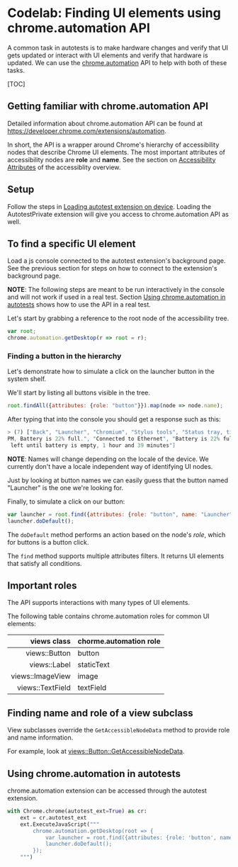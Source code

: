 # Codelab: Finding UI elements using chrome.automation API

A common task in autotests is to make hardware changes and verify that UI gets
updated or interact with UI elements and verify that hardware is updated. We can
use the [chrome.automation] API to help with both of these tasks.

[TOC]

## Getting familiar with chrome.automation API

Detailed information about chrome.automation API can be found at
https://developer.chrome.com/extensions/automation.

In short, the API is a wrapper around Chrome's hierarchy of accessibility nodes
that describe Chrome UI elements. The most important attributes of accessibility
nodes are **role** and **name**. See the section on [Accessibility Attributes]
of the accessiblity overview.

## Setup

Follow the steps in [Loading autotest extension on
device](loading-autotest-extension-on-device.md). Loading the AutotestPrivate
extension will give you access to chrome.automation API as well.

## To find a specific UI element

Load a js console connected to the autotest extension's background page. See the
previous section for steps on how to connect to the extension's background page.

**NOTE**: The following steps are meant to be run interactively in the console
and will not work if used in a real test. Section [Using chrome.automation in
autotests](#Using-chrome_automation-in-autotests) shows how to use the API
in a real test.

Let's start by grabbing a reference to the root node of the accessibility tree.

``` js
var root;
chrome.automation.getDesktop(r => root = r);
```

### Finding a button in the hierarchy

Let's demonstrate how to simulate a click on the launcher button in the system
shelf.

We'll start by listing all buttons visible in the tree.

``` js
root.findAll({attributes: {role: "button"}}).map(node => node.name);
```

After typing that into the console you should get a response such as this:

``` js
> (7) ["Back", "Launcher", "Chromium", "Stylus tools", "Status tray, time 4:21
PM, Battery is 22% full.", "Connected to Ethernet", "Battery is 22% full. Time
 left until battery is empty, 1 hour and 39 minutes"]
```

**NOTE**: Names will change depending on the locale of the device. We currently
don't have a locale independent way of identifying UI nodes.

Just by looking at button names we can easily guess that the button named
"Launcher" is the one we're looking for.

Finally, to simulate a click on our button:

``` js
var launcher = root.find({attributes: {role: "button", name: "Launcher"}});
launcher.doDefault();
```

The `doDefault` method performs an action based on the node's *role*, which for
buttons is a button click.

The `find` method supports multiple attributes filters. It returns UI elements
that satisfy all conditions.

## Important roles

The API supports interactions with many types of UI elements.

The following table contains chrome.automation roles for common UI elements:

| views class      | chorme.automation role |
|-----------------:|------------------------|
| views::Button    | button                 |
| views::Label     | staticText             |
| views::ImageView | image                  |
| views::TextField | textField              |

## Finding name and role of a view subclass

View subclasses override the `GetAccessibleNodeData` method to provide role and
name information.

For example, look at [views::Button::GetAccessibleNodeData].

## Using chrome.automation in autotests

chrome.automation extension can be accessed through the autotest extension.

``` python
with Chrome.chrome(autotest_ext=True) as cr:
    ext = cr.autotest_ext
    ext.ExecuteJavaScript("""
        chrome.automation.getDesktop(root => {
            var launcher = root.find({attributes: {role: 'button', name: 'Launcher'}});
            launcher.doDefault();
        });
    """)
```

[chrome.automation]: https://developer.chrome.com/extensions/automation
[Accessibility Attributes]: https://chromium.googlesource.com/chromium/src/+/HEAD/docs/accessibility/overview.md#the-accessibility-tree-and-accessibility-attributes
[views::Button::GetAccessibleNodeData]: https://cs.chromium.org/search/?q=views::Button::GetAccessibleNodeData
[Getting to a command prompt]: https://www.chromium.org/chromium-os/poking-around-your-chrome-os-device#TOC-Getting-to-a-command-prompt
[Run Chromium with flags]: https://www.chromium.org/developers/how-tos/run-chromium-with-flags

